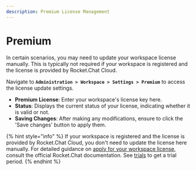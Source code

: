 ```yaml
---
description: Premium License Management
---
```


# Premium

In certain scenarios, you may need to update your workspace license manually. This is typically not required if your workspace is registered and the license is provided by Rocket.Chat Cloud.

Navigate to **`Administration > Workspace > Settings > Premium`** to access the license update settings.

* **Premium License**: Enter your workspace's license key here.
* **Status**: Displays the current status of your license, indicating whether it is valid or not.
* **Saving Changes**: After making any modifications, ensure to click the 'Save changes' button to apply them.

{% hint style="info" %}
If your workspace is registered and the license is provided by Rocket.Chat Cloud, you don't need to update the license here manually. For detailed guidance on [apply for your workspace license](../../../../setup-and-configure/license-application.md#i-have-a-self-managed-registered-workspace), consult the official Rocket.Chat documentation. See [trials](../../../../setup-and-configure/trials/ "mention") to get a trial period.
{% endhint %}
